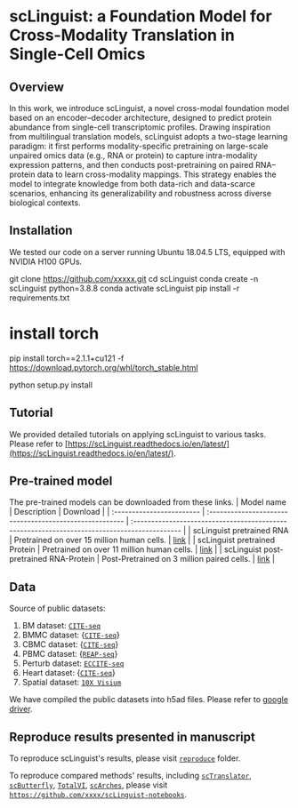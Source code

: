 # scLinguist: a Foundation Model for Cross-Modality Translation in Single-Cell Omics
## Overview
In this work, we introduce scLinguist, a novel cross-modal foundation model based on an encoder–decoder architecture, designed to predict protein abundance from single-cell transcriptomic profiles. Drawing inspiration from multilingual translation models, scLinguist adopts a two-stage learning paradigm: it first performs modality-specific pretraining on large-scale unpaired omics data (e.g., RNA or protein) to capture intra-modality expression patterns, and then conducts post-pretraining on paired RNA–protein data to learn cross-modality mappings. This strategy enables the model to integrate knowledge from both data-rich and data-scarce scenarios, enhancing its generalizability and robustness across diverse biological contexts.


## Installation
We tested our code on a server running Ubuntu 18.04.5 LTS, equipped with NVIDIA H100 GPUs.

git clone https://github.com/xxxxx.git
cd scLinguist
conda create -n scLinguist python=3.8.8
conda activate scLinguist
pip install -r requirements.txt

# install torch
pip install torch==2.1.1+cu121 -f https://download.pytorch.org/whl/torch_stable.html

python setup.py install


## Tutorial
<!-- * [`finetune`](./integration_examples/horizontal) 
* [`zeroshot`](./integration_examples/vertical) 
* [`fewshot`](./integration_examples/mosaic) 
* [`imputation `](./imputation_examples/)  -->

We provided detailed tutorials on applying scLinguist to various tasks. Please refer to [https://scLinguist.readthedocs.io/en/latest/](https://scLinguist.readthedocs.io/en/latest/).

## Pre-trained model 
The pre-trained models can be downloaded from these links.
| Model name                | Description                                             | Download                                                                                     |
| :------------------------ | :------------------------------------------------------ | :------------------------------------------------------------------------------------------- |
| scLinguist pretrained RNA | Pretrained on over 15 million human cells. | [link](https://drive.google.com/file/d/) |
| scLinguist pretrained Protein | Pretrained on over 11 million human cells. | [link](https://drive.google.com/file/d/) |
| scLinguist post-pretrained RNA-Protein | Post-Pretrained on 3 million paired cells. | [link](https://drive.google.com/file/d/) |



## Data
Source of public datasets:
1. BM dataset: [`CITE-seq`](https://www.ncbi.nlm.nih.gov/geo/query/acc.cgi?acc=GSE128639) 
2. BMMC dataset: {[`CITE-seq`](https://www.ncbi.nlm.nih.gov/geo/query/acc.cgi?acc=194122)}
3. CBMC dataset: {[`CITE-seq`](https://www.ncbi.nlm.nih.gov/geo/query/acc.cgi?acc=GSE10086)}
4. PBMC dataset: {[`REAP-seq`](https://www.ncbi.nlm.nih.gov/geo/query/acc.cgi?acc=GSE100501)}
5. Perturb dataset: [`ECCITE-seq`](https://www.ncbi.nlm.nih.gov/geo/query/acc.cgi?acc=GSE15306)
6. Heart dataset: {[`CITE-seq`](https://www.ncbi.nlm.nih.gov/geo/query/acc.cgi?acc=GSE218392)}
7. Spatial dataset: [`10X Visium`](https://www.10xgenomics.com/datasets/gene-protein-expression-library-of-human-tonsil-cytassist-ffpe-2-standard)

We have compiled the public datasets into h5ad files. Please refer to [google driver](https://). 

## Reproduce results presented in manuscript
To reproduce scLinguist's results, please visit [`reproduce`](./reproduce/) folder.

To reproduce compared methods' results, including [`scTranslator`](https://github.com/TencentAILabHealthcare/scTranslator), [`scButterfly`](https://github.com/BioX-NKU/scButterfly), [`TotalVI`](https://docs.scvi-tools.org/en/stable/tutorials/notebooks/multimodal/totalVI.html), [`scArches`](https://docs.scarches.org/en/latest/), please visit [`https://github.com/xxxx/scLinguist-notebooks`](https://github.com/xxxx/scLinguist-notebooks).